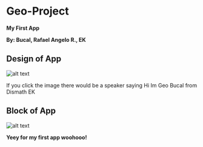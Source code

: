 # Geo-Project

**My First App**



**By: Bucal, Rafael Angelo R., EK**

## Design of App
![alt text](https://github.com/DeLaSalleUniversity-Manila-DISMATH-t216/dismathproject0.0-bucal/blob/master/12776929_1151120921567499_1125062401_o.jpg)


If you click the image there would be a speaker saying Hi Im Geo Bucal from Dismath EK

## Block of App
![alt text](https://github.com/DeLaSalleUniversity-Manila-DISMATH-t216/dismathproject0.0-bucal/blob/master/12788551_1151120954900829_697697871_o.jpg)

**Yeey for my first app woohooo!**
